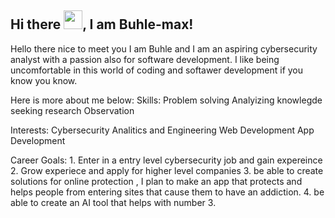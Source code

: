 ## Hi there <img src="https://raw.githubusercontent.com/MartinHeinz/MartinHeinz/master/wave.gif" width="30px">, I am Buhle-max!

Hello there nice to meet you I am Buhle and I am an aspiring cybersecurity analyst with a passion also for software development. 
I like being uncomfortable in this world of coding and softawer development if you know you know. 

Here is more about me below:
Skills: Problem solving
        Analyizing 
        knowlegde seeking 
        research 
        Observation 

Interests: Cybersecurity Analitics and Engineering 
           Web Development 
           App Development 

Career Goals: 1. Enter in a entry level cybersecurity job and gain expereince 
              2. Grow experiece and apply for higher level companies 
              3. be able to create solutions for online protection , I plan to make an app that protects and helps people from entering sites that cause them to 
                 have an addiction. 
              4. be able to create an AI tool that helps with number 3. 

<!--
**buhle-max/buhle-max** is a ✨ _special_ ✨ repository because its `README.md` (this file) appears on your GitHub profile.

Here are some ideas to get you started:

- 🔭 I’m currently working on ...
- 🌱 I’m currently learning ...
- 👯 I’m looking to collaborate on ...
- 🤔 I’m looking for help with ...
- 💬 Ask me about ...
- 📫 How to reach me: ...
- 😄 Pronouns: ...
- ⚡ Fun fact: ...
-->
